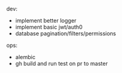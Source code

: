 dev:
- implement better logger
- implement basic jwt/auth0
- database pagination/filters/permissions

ops:
- alembic
- gh build and run test on pr to master
